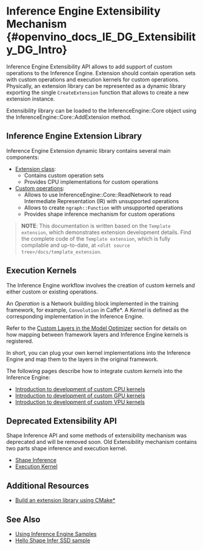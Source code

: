 # Inference Engine Extensibility Mechanism {#openvino_docs_IE_DG_Extensibility_DG_Intro}

Inference Engine Extensibility API allows to add support of custom operations to the Inference Engine.
Extension should contain operation sets with custom operations and execution kernels for custom operations.
Physically, an extension library can be represented as a dynamic library exporting the single `CreateExtension` function that allows to create a new extension instance.

Extensibility library can be loaded to the InferenceEngine::Core object using the InferenceEngine::Core::AddExtension method.

## Inference Engine Extension Library

Inference Engine Extension dynamic library contains several main components:

 * [Extension class](Extension.md):
    - Contains custom operation sets
    - Provides CPU implementations for custom operations
 * [Custom operations](Intro.md):
    - Allows to use InferenceEngine::Core::ReadNetwork to read Intermediate Representation (IR) with unsupported operations 
    - Allows to create `ngraph::Function` with unsupported operations
    - Provides shape inference mechanism for custom operations

> **NOTE**: This documentation is written based on the `Template extension`, which demonstrates extension 
development details. Find the complete code of the `Template extension`, which is fully compilable and up-to-date,
at `<dldt source tree>/docs/template_extension`.

## Execution Kernels

The Inference Engine workflow involves the creation of custom kernels and either custom or existing operations.

An _Operation_ is a Network building block implemented in the training framework, for example, `Convolution` in Caffe*.
A _Kernel_ is defined as the corresponding implementation in the Inference Engine.

Refer to the [Custom Layers in the Model Optimizer](../../MO_DG/prepare_model/customize_model_optimizer/Customize_Model_Optimizer.md) section for details on how
mapping between framework layers and Inference Engine kernels is registered.

In short, you can plug your own kernel implementations into the Inference Engine and map them to the layers in the original framework.

The following pages describe how to integrate custom _kernels_ into the Inference Engine:

 * [Introduction to development of custom CPU kernels](CPU_Kernel.md)
 * [Introduction to development of custom GPU kernels](GPU_Kernel.md)
 * [Introduction to development of custom VPU kernels](VPU_Kernel.md)

## Deprecated Extensibility API

Shape Inference API and some methods of extensibility mechanism was deprecated and will be removed soon.
Old Extensibility mechanism contains two parts shape inference and execution kernel.
 * [Shape Inference](deprecated/ShapeInfer.md)
 * [Execution Kernel](deprecated/Factory.md)

## Additional Resources

* [Build an extension library using CMake*](Building.md)

## See Also
* [Using Inference Engine Samples](../Samples_Overview.md)
* [Hello Shape Infer SSD sample](../../../inference-engine/samples/hello_reshape_ssd/README.md)
